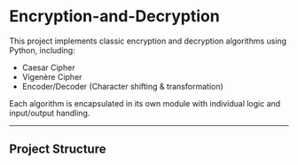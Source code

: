 # Encryption-and-Decryption

This project implements classic encryption and decryption algorithms using Python, including:

- Caesar Cipher
- Vigenère Cipher
- Encoder/Decoder (Character shifting & transformation)

Each algorithm is encapsulated in its own module with individual logic and input/output handling.

---

## Project Structure

